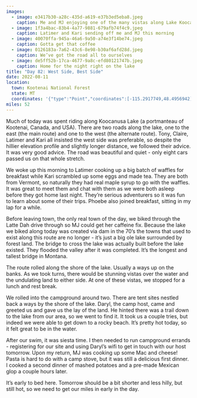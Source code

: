 ```yaml
---
images:
  - image: e3417b30-a28c-435d-a619-e37b3ed5eba8.jpeg
    caption: Me and MJ enjoying one of the many vistas along Lake Koocanusa
  - image: 1f3a4bac-83b4-4a77-9881-679afb74f4c9.jpeg
    caption: Latimer and Kari sending off me and MJ this morning
  - image: 40070ffa-945a-46a6-9a50-a74e3f14be74.jpeg
    caption: Gotta get that coffee
  - image: 0126183a-7a62-43c6-8e98-b30af6afd28d.jpeg
    caption: We’ve got the road all to ourselves
  - image: de5ff52b-17ca-4677-9a8c-efd80121747b.jpeg
    caption: Home for the night right on the lake
title: "Day 82: West Side, Best Side"
date: 2022-08-11
location:
  town: Kootenai National Forest
  state: MT
  coordinates: '{"type":"Point","coordinates":[-115.2917749,48.4956942]}'
miles: 52
---
```

Much of today was spent riding along Koocanusa Lake (a portmanteau of Kootenai, Canada, and USA). There are two roads along the lake, one to the east (the main route) and one to the west (the alternate route). Tony, Claire, Latimer and Kari all insisted the west side was preferable, so despite the hillier elevation profile and slightly longer distance, we followed their advice. It was very good advice. The road was beautiful and quiet - only eight cars passed us on that whole stretch. 

We woke up this morning to Latimer cooking up a big batch of waffles for breakfast while Kari scrambled up some eggs and made tea. They are both from Vermont, so naturally they had real maple syrup to go with the waffles. It was great to meet them and chat with them as we were both asleep before they got home last night. They’re serious adventurers so it was fun to learn about some of their trips. Phoebe also joined breakfast, sitting in my lap for a while. 

Before leaving town, the only real town of the day, we biked through the Latte Dah drive through so MJ could get her caffeine fix. Because the lake we biked along today was created via dam in the 70’s the towns that used to exist along this route are no longer - it’s just a big ole lake surrounded by forest land. The bridge to cross the lake was actually built before the lake existed. They flooded the valley after it was completed. It’s the longest and tallest bridge in Montana. 

The route rolled along the shore of the lake. Usually a ways up on the banks. As we took turns, there would be stunning vistas over the water and the undulating land to either side. At one of these vistas, we stopped for a lunch and rest break. 

We rolled into the campground around two. There are tent sites nestled back a ways by the shore of the lake. Daryl, the camp host, came and greeted us and gave us the lay of the land. He hinted there was a trail down to the lake from our area, so we went to find it. It took us a couple tries, but indeed we were able to get down to a rocky beach. It’s pretty hot today, so it felt great to be in the water. 

After our swim, it was siesta time. I then needed to run campground errands - registering for our site and using Daryl’s wifi to get in touch with our host tomorrow. Upon my return, MJ was cooking up some Mac and cheese! Pasta is hard to do with a camp stove, but it was still a delicious first dinner. I cooked a second dinner of mashed potatoes and a pre-made Mexican glop a couple hours later. 

It’s early to bed here. Tomorrow should be a bit shorter and less hilly, but still hot, so we need to get our miles in early in the day. 